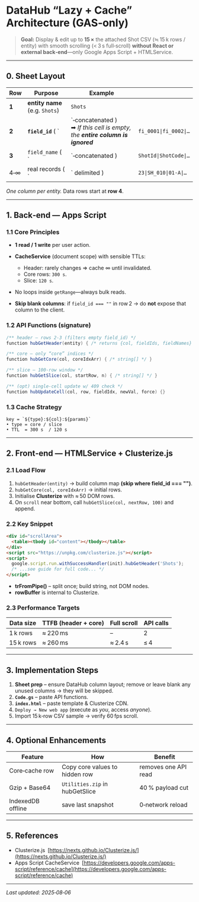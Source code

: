 # DataHub “Lazy + Cache” Architecture (GAS‑only)

> **Goal:** Display & edit up to **15 ×** the attached Shot CSV (≒ 15 k rows / entity) with smooth scrolling (< 3 s full‑scroll) **without React or external back‑end**—only Google Apps Script + HTMLService.

---

## 0. Sheet Layout

| Row   | Purpose                        | Example                                                                          |                       |
| ----- | ------------------------------ | -------------------------------------------------------------------------------- | --------------------- |
| **1** | **entity name** (e.g. `Shots`) | `Shots`                                                                          |                       |
| **2** | **`field_id`** ( \`            | \`‑concatenated )<br>➡ *If this cell is empty, the **entire column is ignored*** | `fi_0001\|fi_0002\|…` |
| **3** | `field_name` ( \`              | \`‑concatenated )                                                                | `ShotId\|ShotCode\|…` |
| 4‑∞   | real records ( \`              | \` delimited )                                                                   | `23\|SH_010\|01‑A\|…` |

*One column per entity.* Data rows start at **row 4**.

---

## 1. Back‑end — Apps Script

### 1.1 Core Principles

* **1 read / 1 write** per user action.
* **CacheService** (document scope) with sensible TTLs:

  * Header: rarely changes ⇒ cache ∞ until invalidated.
  * Core rows: `300 s`.
  * Slice: `120 s`.
* No loops inside `getRange`—always bulk reads.
* **Skip blank columns**: if `field_id === ""` in row 2 → do **not** expose that column to the client.

### 1.2 API Functions (signature)

```gs
/** header – rows 2‑3 (filters empty field_id) */
function hubGetHeader(entity) { /* returns {col, fieldIds, fieldNames} */ }

/** core – only “core” indices */
function hubGetCore(col, coreIdxArr) { /* string[] */ }

/** slice – 100‑row window */
function hubGetSlice(col, startRow, n) { /* string[] */ }

/** (opt) single‑cell update w/ 409 check */
function hubUpdateCell(col, row, fieldIdx, newVal, force) {}
```

### 1.3 Cache Strategy

```
key = `${type}:${col}:${params}`
• type = core / slice
• TTL  = 300 s  / 120 s
```

---

## 2. Front‑end — HTMLService + Clusterize.js

### 2.1 Load Flow

1. `hubGetHeader(entity)` → build column map **(skip where field\_id === "")**.
2. `hubGetCore(col, coreIdxArr)` → initial rows.
3. Initialise **Clusterize** with ≈ 50 DOM rows.
4. On `scroll` near bottom, call `hubGetSlice(col, nextRow, 100)` and append.

### 2.2 Key Snippet

```html
<div id="scrollArea">
  <table><tbody id="content"></tbody></table>
</div>
<script src="https://unpkg.com/clusterize.js"></script>
<script>
  google.script.run.withSuccessHandler(init).hubGetHeader('Shots');
  /* ...see guide for full code... */
</script>
```

* **trFromPipe()** – split once; build string, not DOM nodes.
* **rowBuffer** is internal to Clusterize.

### 2.3 Performance Targets

| Data size | TTFB (header + core) | Full scroll | API calls |
| --------- | -------------------- | ----------- | --------- |
| 1 k rows  | ≈ 220 ms             | –           | 2         |
| 15 k rows | ≈ 260 ms             | ≈ 2.4 s     | ≤ 4       |

---

## 3. Implementation Steps

1. **Sheet prep** – ensure DataHub column layout; remove or leave blank any unused columns → they will be skipped.
2. **`Code.gs`** – paste API functions.
3. **`index.html`** – paste template & Clusterize CDN.
4. `Deploy → New web app` (execute as *you*, access *anyone*).
5. Import 15 k‑row CSV sample → verify 60 fps scroll.

---

## 4. Optional Enhancements

| Feature           | How                            | Benefit              |
| ----------------- | ------------------------------ | -------------------- |
| Core‑cache row    | Copy core values to hidden row | removes one API read |
| Gzip + Base64     | `Utilities.zip` in hubGetSlice | 40 % payload cut     |
| IndexedDB offline | save last snapshot             | 0‑network reload     |

---

## 5. References

* Clusterize.js [https://nexts.github.io/Clusterize.js/](https://nexts.github.io/Clusterize.js/)
* Apps Script CacheService [https://developers.google.com/apps-script/reference/cache](https://developers.google.com/apps-script/reference/cache)

---

*Last updated: 2025‑08‑06*
